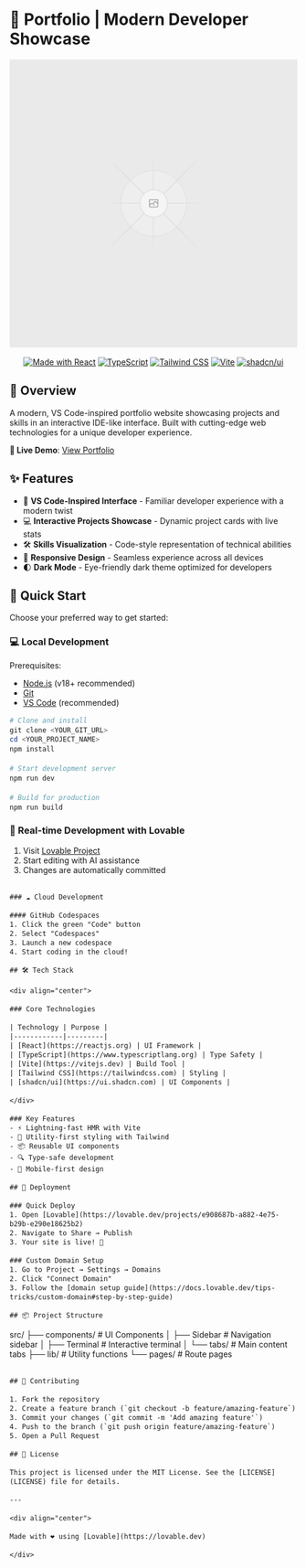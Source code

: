 # 🚀 Portfolio | Modern Developer Showcase

<div align="center">

![Portfolio Banner](public/placeholder.svg)

[![Made with React](https://img.shields.io/badge/Made%20with-React-61DAFB?style=for-the-badge&logo=react&logoColor=black)](https://reactjs.org)
[![TypeScript](https://img.shields.io/badge/TypeScript-3178C6?style=for-the-badge&logo=typescript&logoColor=white)](https://www.typescriptlang.org/)
[![Tailwind CSS](https://img.shields.io/badge/Tailwind%20CSS-38B2AC?style=for-the-badge&logo=tailwind-css&logoColor=white)](https://tailwindcss.com)
[![Vite](https://img.shields.io/badge/Vite-646CFF?style=for-the-badge&logo=vite&logoColor=white)](https://vitejs.dev)
[![shadcn/ui](https://img.shields.io/badge/shadcn/ui-000000?style=for-the-badge&logo=shadcnui&logoColor=white)](https://ui.shadcn.com)

</div>

## 🌟 Overview

A modern, VS Code-inspired portfolio website showcasing projects and skills in an interactive IDE-like interface. Built with cutting-edge web technologies for a unique developer experience.

**🔗 Live Demo**: [View Portfolio](https://lovable.dev/projects/e908687b-a882-4e75-b29b-e290e18625b2)

## ✨ Features

- 🎯 **VS Code-Inspired Interface** - Familiar developer experience with a modern twist
- 💻 **Interactive Projects Showcase** - Dynamic project cards with live stats
- 🛠️ **Skills Visualization** - Code-style representation of technical abilities
- 📱 **Responsive Design** - Seamless experience across all devices
- 🌓 **Dark Mode** - Eye-friendly dark theme optimized for developers

## 🚀 Quick Start

Choose your preferred way to get started:

### 💻 Local Development

Prerequisites:
- [Node.js](https://nodejs.org/) (v18+ recommended)
- [Git](https://git-scm.com/)
- [VS Code](https://code.visualstudio.com/) (recommended)

```powershell
# Clone and install
git clone <YOUR_GIT_URL>
cd <YOUR_PROJECT_NAME>
npm install

# Start development server
npm run dev

# Build for production
npm run build
```

### 🔄 Real-time Development with Lovable

1. Visit [Lovable Project](https://lovable.dev/projects/e908687b-a882-4e75-b29b-e290e18625b2)
2. Start editing with AI assistance
3. Changes are automatically committed
```

### ☁️ Cloud Development

#### GitHub Codespaces
1. Click the green "Code" button
2. Select "Codespaces"
3. Launch a new codespace
4. Start coding in the cloud!

## 🛠️ Tech Stack

<div align="center">

### Core Technologies

| Technology | Purpose |
|------------|---------|
| [React](https://reactjs.org) | UI Framework |
| [TypeScript](https://www.typescriptlang.org) | Type Safety |
| [Vite](https://vitejs.dev) | Build Tool |
| [Tailwind CSS](https://tailwindcss.com) | Styling |
| [shadcn/ui](https://ui.shadcn.com) | UI Components |

</div>

### Key Features
- ⚡️ Lightning-fast HMR with Vite
- 🎨 Utility-first styling with Tailwind
- 📦 Reusable UI components
- 🔍 Type-safe development
- 📱 Mobile-first design

## 🚀 Deployment

### Quick Deploy
1. Open [Lovable](https://lovable.dev/projects/e908687b-a882-4e75-b29b-e290e18625b2)
2. Navigate to Share → Publish
3. Your site is live! 🎉

### Custom Domain Setup
1. Go to Project → Settings → Domains
2. Click "Connect Domain"
3. Follow the [domain setup guide](https://docs.lovable.dev/tips-tricks/custom-domain#step-by-step-guide)

## 📦 Project Structure

```
src/
├── components/          # UI Components
│   ├── Sidebar         # Navigation sidebar
│   ├── Terminal        # Interactive terminal
│   └── tabs/           # Main content tabs
├── lib/                # Utility functions
└── pages/              # Route pages
```

## 🤝 Contributing

1. Fork the repository
2. Create a feature branch (`git checkout -b feature/amazing-feature`)
3. Commit your changes (`git commit -m 'Add amazing feature'`)
4. Push to the branch (`git push origin feature/amazing-feature`)
5. Open a Pull Request

## 📄 License

This project is licensed under the MIT License. See the [LICENSE](LICENSE) file for details.

---

<div align="center">

Made with ❤️ using [Lovable](https://lovable.dev)

</div>
